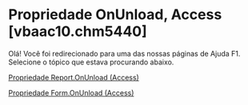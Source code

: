 
# Propriedade OnUnload, Access [vbaac10.chm5440]

Olá! Você foi redirecionado para uma das nossas páginas de Ajuda F1. Selecione o tópico que estava procurando abaixo.

[Propriedade Report.OnUnload (Access)](http://msdn.microsoft.com/library/0ebc34b7-3541-4d35-fc9b-ac0feb41b873%28Office.15%29.aspx)

[Propriedade Form.OnUnload (Access)](http://msdn.microsoft.com/library/70544311-921c-a610-6fbe-bd3bbef0a6a5%28Office.15%29.aspx)

